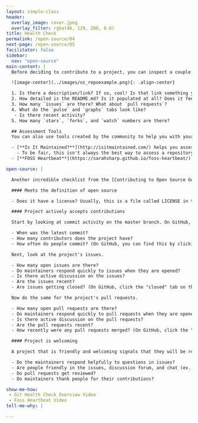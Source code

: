 ```yaml
---
layout: simple-class
header:
  overlay_image: cover.jpeg
  overlay_filter: rgba(46, 129, 200, 0.6)
title: Health Check
permalink: /open-source/04
next-page: /open-source/05
facilitator: false
sidebar:
  nav: "open-source"
main-content: |
  Before deciding to contribute to a project, you can inspect a couple of elements of the repository to determine if their is active development on it. Using the [Atom](https://github.com/atom/atom) repository as an example, lets review some areas that help determine the health of a repository.

  ![image-center](../images/os_repoexample.png){: .align-center}

  1. Is there a description/link? If so, cool! Is that link something you want to contribute to?
  2. How detailed is the README.md? Is it populated at all? Does it feel welcoming and easy to understand?
  3. How many `issues` are there? What about `pull requests`?
  4. What do the `pulse` and `graphs` tabs look like?
   - Is there recent activity?
  5. How many `stars`, `forks`, and `watch` numbers are there?

  ## Assessment Tools
  You can also use tools created by the community to help you with your assessment of the repository.

  - [**Is It Maintained?**](http://isitmaintained.com/) helps you assess the average time it takes to close an issue, and how many issues in total are open.
    - To be fair, this isn't always the best way to assess a repository. Sometimes issues stay open for a long time to indicate that there aren't enough contributors.
  - [**FOSS Heartbeat**](https://sarahsharp.github.io/foss-heartbeat/) helps you assess community involvement within a repository using contributor participation data.

open-source: |

  Another incredible checklist from the [Contributing to Open Source Guide](http://opensource.guide/how-to-contribute-to-open-source/#a-checklist-before-you-contribute):

  #### Meets the definition of open source

  - Does it have a license? Usually, this is a file called LICENSE in the root of the repository.

  #### Project actively accepts contributions

  Start by looking at commit activity on the master branch. On GitHub, you can see this information on a repository's homepage.

  - When was the latest commit?
  - How many contributors does the project have?
  - How often do people commit? (On GitHub, you can find this by clicking "Commits" in the top bar.)

  Next, look at the project's issues.

  - How many open issues are there?
  - Do maintainers respond quickly to issues when they are opened?
  - Is there active discussion on the issues?
  - Are the issues recent?
  - Are issues getting closed? (On GitHub, click the "closed" tab on the Issues page to see closed issues.)

  Now do the same for the project's pull requests.

  - How many open pull requests are there?
  - Do maintainers respond quickly to pull requests when they are opened?
  - Is there active discussion on the pull requests?
  - Are the pull requests recent?
  - How recently were any pull requests merged? (On GitHub, click the "closed" tab on the Pull Requests page to see closed PRs.)

  #### Project is welcoming

  A project that is friendly and welcoming signals that they will be receptive to new contributors.

  - Do the maintainers respond helpfully to questions in issues?
  - Are people friendly in the issues, discussion forum, and chat (ex. IRC or Slack)?
  - Do pull requests get reviewed?
  - Do maintainers thank people for their contributions?

show-me-how:
 - Git Health Check Overview Video
 - Foss Heartbeat Video
tell-me-why: |

---
```

